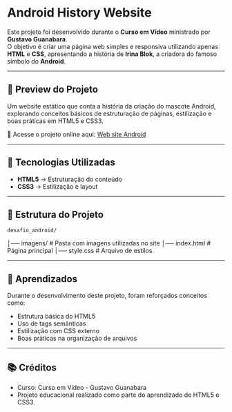 # Android History Website

Este projeto foi desenvolvido durante o **Curso em Vídeo** ministrado por **Gustavo Guanabara**.  
O objetivo é criar uma página web simples e responsiva utilizando apenas **HTML** e **CSS**, apresentando a história de **Irina Blok**, a criadora do famoso símbolo do **Android**.

---

## 📸 Preview do Projeto
Um website estático que conta a história da criação do mascote Android, explorando conceitos básicos de estruturação de páginas, estilização e boas práticas em HTML5 e CSS3.

🔗 Acesse o projeto online aqui: <a href="https://eduardodallaporta.github.io/projeto-website-android/" target="_blank" class="externo">Web site Android</a>

---

## 🚀 Tecnologias Utilizadas
- **HTML5** → Estruturação do conteúdo  
- **CSS3** → Estilização e layout  

---

## 📂 Estrutura do Projeto
    desafio_android/
│── imagens/ # Pasta com imagens utilizadas no site
│── index.html # Página principal
│── style.css # Arquivo de estilos

---

## 🎯 Aprendizados
Durante o desenvolvimento deste projeto, foram reforçados conceitos como:
 - Estrutura básica do HTML5
 - Uso de tags semânticas
 - Estilização com CSS externo
 - Boas práticas na organização de arquivos

 ---

## 📚 Créditos
 - Curso: Curso em Vídeo - Gustavo Guanabara
 - Projeto educacional realizado como parte do aprendizado de HTML5 e CSS3.